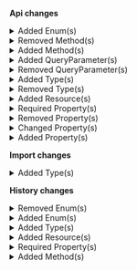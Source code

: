 **Api changes**

<details>
<summary>Added Enum(s)</summary>

- added enum `ViewMyShoppingLists` to type `Permission` (file:/home/runner/work/commercetools-api-reference/commercetools-api-reference/commercetools-api-reference/api-specs/api/types/associate-role/Permission.raml:46:4)
- added enum `ViewOthersShoppingLists` to type `Permission` (file:/home/runner/work/commercetools-api-reference/commercetools-api-reference/commercetools-api-reference/api-specs/api/types/associate-role/Permission.raml:47:4)
- added enum `UpdateMyShoppingLists` to type `Permission` (file:/home/runner/work/commercetools-api-reference/commercetools-api-reference/commercetools-api-reference/api-specs/api/types/associate-role/Permission.raml:48:4)
- added enum `UpdateOthersShoppingLists` to type `Permission` (file:/home/runner/work/commercetools-api-reference/commercetools-api-reference/commercetools-api-reference/api-specs/api/types/associate-role/Permission.raml:49:4)
- added enum `CreateMyShoppingLists` to type `Permission` (file:/home/runner/work/commercetools-api-reference/commercetools-api-reference/commercetools-api-reference/api-specs/api/types/associate-role/Permission.raml:50:4)
- added enum `CreateOthersShoppingLists` to type `Permission` (file:/home/runner/work/commercetools-api-reference/commercetools-api-reference/commercetools-api-reference/api-specs/api/types/associate-role/Permission.raml:51:4)
- added enum `DeleteMyShoppingLists` to type `Permission` (file:/home/runner/work/commercetools-api-reference/commercetools-api-reference/commercetools-api-reference/api-specs/api/types/associate-role/Permission.raml:52:4)
- added enum `DeleteOthersShoppingLists` to type `Permission` (file:/home/runner/work/commercetools-api-reference/commercetools-api-reference/commercetools-api-reference/api-specs/api/types/associate-role/Permission.raml:53:4)
- added enum `customer-group` to type `ExtensionResourceTypeId` (file:/home/runner/work/commercetools-api-reference/commercetools-api-reference/commercetools-api-reference/api-specs/api/types/extension/ExtensionResourceTypeId.raml:11:4)
- added enum `Canceled` to type `ShipmentState` (file:/home/runner/work/commercetools-api-reference/commercetools-api-reference/commercetools-api-reference/api-specs/api/types/order/ShipmentState.raml:13:4)
- added enum `product-tailoring` to type `MessageSubscriptionResourceTypeId` (file:/home/runner/work/commercetools-api-reference/commercetools-api-reference/commercetools-api-reference/api-specs/api/types/subscription/MessageSubscriptionResourceTypeId.raml:21:4)
- added enum `shopping-list` to type `MessageSubscriptionResourceTypeId` (file:/home/runner/work/commercetools-api-reference/commercetools-api-reference/commercetools-api-reference/api-specs/api/types/subscription/MessageSubscriptionResourceTypeId.raml:25:4)
- added enum `approval-rule` to type `CustomFieldReferenceValue` (file:/home/runner/work/commercetools-api-reference/commercetools-api-reference/commercetools-api-reference/api-specs/api/types/type/CustomFieldReferenceValue.raml:8:4)
- added enum `approval-rule` to type `ResourceTypeId` (file:/home/runner/work/commercetools-api-reference/commercetools-api-reference/commercetools-api-reference/api-specs/api/types/type/ResourceTypeId.raml:10:4)
- added enum `product-tailoring` to type `ResourceTypeId` (file:/home/runner/work/commercetools-api-reference/commercetools-api-reference/commercetools-api-reference/api-specs/api/types/type/ResourceTypeId.raml:31:4)
</details>


<details>
<summary>Removed Method(s)</summary>

- :warning: removed method `delete /{projectKey}/me/business-units/{ID}` (file:/home/runner/work/commercetools-api-reference/commercetools-api-reference/commercetools-api-reference-previous/api-specs/api/resources/me.raml:274:4)
- :warning: removed method `delete /{projectKey}/me/business-units/key={key}` (file:/home/runner/work/commercetools-api-reference/commercetools-api-reference/commercetools-api-reference-previous/api-specs/api/resources/me.raml:315:4)
</details>


<details>
<summary>Added Method(s)</summary>

- added method `head /{projectKey}/product-tailoring` (file:/home/runner/work/commercetools-api-reference/commercetools-api-reference/commercetools-api-reference/api-specs/api/resources/product-tailoring.raml:25:0)
- added method `get /{projectKey}/as-associate/{associateId}/in-business-unit/key={businessUnitKey}/shopping-lists` (file:/home/runner/work/commercetools-api-reference/commercetools-api-reference/commercetools-api-reference/api-specs/api/resources/as-associate.raml:402:6)
- added method `head /{projectKey}/as-associate/{associateId}/in-business-unit/key={businessUnitKey}/shopping-lists` (file:/home/runner/work/commercetools-api-reference/commercetools-api-reference/commercetools-api-reference/api-specs/api/resources/as-associate.raml:416:6)
- added method `post /{projectKey}/as-associate/{associateId}/in-business-unit/key={businessUnitKey}/shopping-lists` (file:/home/runner/work/commercetools-api-reference/commercetools-api-reference/commercetools-api-reference/api-specs/api/resources/as-associate.raml:424:6)
- added method `get /{projectKey}/as-associate/{associateId}/in-business-unit/key={businessUnitKey}/shopping-lists/key={key}` (file:/home/runner/work/commercetools-api-reference/commercetools-api-reference/commercetools-api-reference/api-specs/api/resources/as-associate.raml:451:8)
- added method `head /{projectKey}/as-associate/{associateId}/in-business-unit/key={businessUnitKey}/shopping-lists/key={key}` (file:/home/runner/work/commercetools-api-reference/commercetools-api-reference/commercetools-api-reference/api-specs/api/resources/as-associate.raml:468:8)
- added method `post /{projectKey}/as-associate/{associateId}/in-business-unit/key={businessUnitKey}/shopping-lists/key={key}` (file:/home/runner/work/commercetools-api-reference/commercetools-api-reference/commercetools-api-reference/api-specs/api/resources/as-associate.raml:474:8)
- added method `delete /{projectKey}/as-associate/{associateId}/in-business-unit/key={businessUnitKey}/shopping-lists/key={key}` (file:/home/runner/work/commercetools-api-reference/commercetools-api-reference/commercetools-api-reference/api-specs/api/resources/as-associate.raml:494:8)
- added method `get /{projectKey}/as-associate/{associateId}/in-business-unit/key={businessUnitKey}/shopping-lists/{ID}` (file:/home/runner/work/commercetools-api-reference/commercetools-api-reference/commercetools-api-reference/api-specs/api/resources/as-associate.raml:520:8)
- added method `head /{projectKey}/as-associate/{associateId}/in-business-unit/key={businessUnitKey}/shopping-lists/{ID}` (file:/home/runner/work/commercetools-api-reference/commercetools-api-reference/commercetools-api-reference/api-specs/api/resources/as-associate.raml:537:8)
- added method `post /{projectKey}/as-associate/{associateId}/in-business-unit/key={businessUnitKey}/shopping-lists/{ID}` (file:/home/runner/work/commercetools-api-reference/commercetools-api-reference/commercetools-api-reference/api-specs/api/resources/as-associate.raml:543:8)
- added method `delete /{projectKey}/as-associate/{associateId}/in-business-unit/key={businessUnitKey}/shopping-lists/{ID}` (file:/home/runner/work/commercetools-api-reference/commercetools-api-reference/commercetools-api-reference/api-specs/api/resources/as-associate.raml:563:8)
- added method `get /{projectKey}/business-units/key={key}/associates/{associateId}` (file:/home/runner/work/commercetools-api-reference/commercetools-api-reference/commercetools-api-reference/api-specs/api/resources/business-units.raml:111:2)
- added method `get /{projectKey}/business-units/{businessUnitId}/associates/{associateId}` (file:/home/runner/work/commercetools-api-reference/commercetools-api-reference/commercetools-api-reference/api-specs/api/resources/business-units.raml:131:2)
- added method `post /{projectKey}/business-units/search` (file:/home/runner/work/commercetools-api-reference/commercetools-api-reference/commercetools-api-reference/api-specs/api/resources/business-units.raml:147:2)
- added method `head /{projectKey}/business-units/search` (file:/home/runner/work/commercetools-api-reference/commercetools-api-reference/commercetools-api-reference/api-specs/api/resources/business-units.raml:160:2)
- added method `get /{projectKey}/business-units/search/indexing-status` (file:/home/runner/work/commercetools-api-reference/commercetools-api-reference/commercetools-api-reference/api-specs/api/resources/business-units.raml:173:2)
- added method `get /{projectKey}/channels/key={key}` (file:/home/runner/work/commercetools-api-reference/commercetools-api-reference/commercetools-api-reference/api-specs/api/resources/channels.raml:84:2)
- added method `head /{projectKey}/channels/key={key}` (file:/home/runner/work/commercetools-api-reference/commercetools-api-reference/commercetools-api-reference/api-specs/api/resources/channels.raml:91:2)
- added method `post /{projectKey}/channels/key={key}` (file:/home/runner/work/commercetools-api-reference/commercetools-api-reference/commercetools-api-reference/api-specs/api/resources/channels.raml:94:2)
- added method `delete /{projectKey}/channels/key={key}` (file:/home/runner/work/commercetools-api-reference/commercetools-api-reference/commercetools-api-reference/api-specs/api/resources/channels.raml:104:2)
- added method `get /{projectKey}/in-store/key={storeKey}/business-units` (file:/home/runner/work/commercetools-api-reference/commercetools-api-reference/commercetools-api-reference/api-specs/api/resources/in-store.raml:3947:2)
- added method `head /{projectKey}/in-store/key={storeKey}/business-units` (file:/home/runner/work/commercetools-api-reference/commercetools-api-reference/commercetools-api-reference/api-specs/api/resources/in-store.raml:3964:2)
- added method `post /{projectKey}/in-store/key={storeKey}/business-units` (file:/home/runner/work/commercetools-api-reference/commercetools-api-reference/commercetools-api-reference/api-specs/api/resources/in-store.raml:3980:2)
- added method `get /{projectKey}/in-store/key={storeKey}/business-units/key={key}` (file:/home/runner/work/commercetools-api-reference/commercetools-api-reference/commercetools-api-reference/api-specs/api/resources/in-store.raml:4007:4)
- added method `head /{projectKey}/in-store/key={storeKey}/business-units/key={key}` (file:/home/runner/work/commercetools-api-reference/commercetools-api-reference/commercetools-api-reference/api-specs/api/resources/in-store.raml:4024:4)
- added method `post /{projectKey}/in-store/key={storeKey}/business-units/key={key}` (file:/home/runner/work/commercetools-api-reference/commercetools-api-reference/commercetools-api-reference/api-specs/api/resources/in-store.raml:4037:4)
- added method `delete /{projectKey}/in-store/key={storeKey}/business-units/key={key}` (file:/home/runner/work/commercetools-api-reference/commercetools-api-reference/commercetools-api-reference/api-specs/api/resources/in-store.raml:4057:4)
- added method `get /{projectKey}/in-store/key={storeKey}/business-units/{ID}` (file:/home/runner/work/commercetools-api-reference/commercetools-api-reference/commercetools-api-reference/api-specs/api/resources/in-store.raml:4081:4)
- added method `head /{projectKey}/in-store/key={storeKey}/business-units/{ID}` (file:/home/runner/work/commercetools-api-reference/commercetools-api-reference/commercetools-api-reference/api-specs/api/resources/in-store.raml:4098:4)
- added method `post /{projectKey}/in-store/key={storeKey}/business-units/{ID}` (file:/home/runner/work/commercetools-api-reference/commercetools-api-reference/commercetools-api-reference/api-specs/api/resources/in-store.raml:4111:4)
- added method `delete /{projectKey}/in-store/key={storeKey}/business-units/{ID}` (file:/home/runner/work/commercetools-api-reference/commercetools-api-reference/commercetools-api-reference/api-specs/api/resources/in-store.raml:4131:4)
- added method `get /{projectKey}/in-store/key={storeKey}/business-units/key={key}/associates/{associateId}` (file:/home/runner/work/commercetools-api-reference/commercetools-api-reference/commercetools-api-reference/api-specs/api/resources/in-store.raml:4157:4)
- added method `get /{projectKey}/in-store/key={storeKey}/business-units/{businessUnitId}/associates/{associateId}` (file:/home/runner/work/commercetools-api-reference/commercetools-api-reference/commercetools-api-reference/api-specs/api/resources/in-store.raml:4177:4)
</details>


<details>
<summary>Added QueryParameter(s)</summary>

- added query parameter `priceCustomerGroupAssignments` to method `get /{projectKey}/products` (file:/home/runner/work/commercetools-api-reference/commercetools-api-reference/commercetools-api-reference/api-specs/api/traits/price-selecting.raml:16:2)
- added query parameter `priceCustomerGroupAssignments` to method `post /{projectKey}/products` (file:/home/runner/work/commercetools-api-reference/commercetools-api-reference/commercetools-api-reference/api-specs/api/traits/price-selecting.raml:16:2)
- added query parameter `priceCustomerGroupAssignments` to method `get /{projectKey}/product-projections` (file:/home/runner/work/commercetools-api-reference/commercetools-api-reference/commercetools-api-reference/api-specs/api/traits/price-selecting.raml:16:2)
- added query parameter `priceCustomerGroupAssignments` to method `get /{projectKey}/products/key={key}` (file:/home/runner/work/commercetools-api-reference/commercetools-api-reference/commercetools-api-reference/api-specs/api/traits/price-selecting.raml:16:2)
- added query parameter `priceCustomerGroupAssignments` to method `post /{projectKey}/products/key={key}` (file:/home/runner/work/commercetools-api-reference/commercetools-api-reference/commercetools-api-reference/api-specs/api/traits/price-selecting.raml:16:2)
- added query parameter `priceCustomerGroupAssignments` to method `delete /{projectKey}/products/key={key}` (file:/home/runner/work/commercetools-api-reference/commercetools-api-reference/commercetools-api-reference/api-specs/api/traits/price-selecting.raml:16:2)
- added query parameter `priceCustomerGroupAssignments` to method `get /{projectKey}/products/{ID}` (file:/home/runner/work/commercetools-api-reference/commercetools-api-reference/commercetools-api-reference/api-specs/api/traits/price-selecting.raml:16:2)
- added query parameter `priceCustomerGroupAssignments` to method `post /{projectKey}/products/{ID}` (file:/home/runner/work/commercetools-api-reference/commercetools-api-reference/commercetools-api-reference/api-specs/api/traits/price-selecting.raml:16:2)
- added query parameter `priceCustomerGroupAssignments` to method `delete /{projectKey}/products/{ID}` (file:/home/runner/work/commercetools-api-reference/commercetools-api-reference/commercetools-api-reference/api-specs/api/traits/price-selecting.raml:16:2)
- added query parameter `priceCustomerGroupAssignments` to method `get /{projectKey}/product-projections/search` (file:/home/runner/work/commercetools-api-reference/commercetools-api-reference/commercetools-api-reference/api-specs/api/traits/price-selecting.raml:16:2)
- added query parameter `priceCustomerGroupAssignments` to method `get /{projectKey}/product-projections/key={key}` (file:/home/runner/work/commercetools-api-reference/commercetools-api-reference/commercetools-api-reference/api-specs/api/traits/price-selecting.raml:16:2)
- added query parameter `priceCustomerGroupAssignments` to method `get /{projectKey}/product-projections/{ID}` (file:/home/runner/work/commercetools-api-reference/commercetools-api-reference/commercetools-api-reference/api-specs/api/traits/price-selecting.raml:16:2)
- added query parameter `where` to method `get /{projectKey}/product-selections/key={key}/products` (file:/home/runner/work/commercetools-api-reference/commercetools-api-reference/commercetools-api-reference/api-specs/api/resources/product-selections.raml:83:8)
- added query parameter `where` to method `get /{projectKey}/product-selections/{ID}/products` (file:/home/runner/work/commercetools-api-reference/commercetools-api-reference/commercetools-api-reference/api-specs/api/resources/product-selections.raml:145:8)
- added query parameter `priceCustomerGroupAssignments` to method `get /{projectKey}/in-store/key={storeKey}/product-projections/key={key}` (file:/home/runner/work/commercetools-api-reference/commercetools-api-reference/commercetools-api-reference/api-specs/api/traits/price-selecting.raml:16:2)
- added query parameter `priceCustomerGroupAssignments` to method `get /{projectKey}/in-store/key={storeKey}/product-projections/{ID}` (file:/home/runner/work/commercetools-api-reference/commercetools-api-reference/commercetools-api-reference/api-specs/api/traits/price-selecting.raml:16:2)
</details>


<details>
<summary>Removed QueryParameter(s)</summary>

- :warning: removed query parameter `withTotal` from method `get /{projectKey}/product-projections/search` (file:/home/runner/work/commercetools-api-reference/commercetools-api-reference/commercetools-api-reference-previous/api-specs/api/traits/paging.raml:16:2)
</details>


<details>
<summary>Added Type(s)</summary>

- added type `ApprovalRuleSetCustomFieldAction` (file:/home/runner/work/commercetools-api-reference/commercetools-api-reference/commercetools-api-reference/api-specs/api/types/types.raml:21:0)
- added type `ApprovalRuleSetCustomTypeAction` (file:/home/runner/work/commercetools-api-reference/commercetools-api-reference/commercetools-api-reference/api-specs/api/types/types.raml:22:0)
- added type `BusinessUnitIndexingProgress` (file:/home/runner/work/commercetools-api-reference/commercetools-api-reference/commercetools-api-reference/api-specs/api/types/types.raml:72:0)
- added type `BusinessUnitIndexingStatus` (file:/home/runner/work/commercetools-api-reference/commercetools-api-reference/commercetools-api-reference/api-specs/api/types/types.raml:73:0)
- added type `BusinessUnitPagedSearchResponse` (file:/home/runner/work/commercetools-api-reference/commercetools-api-reference/commercetools-api-reference/api-specs/api/types/types.raml:74:0)
- added type `BusinessUnitSearchIndexingStatusResponse` (file:/home/runner/work/commercetools-api-reference/commercetools-api-reference/commercetools-api-reference/api-specs/api/types/types.raml:75:0)
- added type `BusinessUnitSearchRequest` (file:/home/runner/work/commercetools-api-reference/commercetools-api-reference/commercetools-api-reference/api-specs/api/types/types.raml:76:0)
- added type `BusinessUnitSearchResult` (file:/home/runner/work/commercetools-api-reference/commercetools-api-reference/commercetools-api-reference/api-specs/api/types/types.raml:77:0)
- added type `BusinessUnitAssociateResponse` (file:/home/runner/work/commercetools-api-reference/commercetools-api-reference/commercetools-api-reference/api-specs/api/types/types.raml:87:0)
- added type `CartDiscountPatternTarget` (file:/home/runner/work/commercetools-api-reference/commercetools-api-reference/commercetools-api-reference/api-specs/api/types/types.raml:138:0)
- added type `CountOnCustomLineItemUnits` (file:/home/runner/work/commercetools-api-reference/commercetools-api-reference/commercetools-api-reference/api-specs/api/types/types.raml:156:0)
- added type `CountOnLineItemUnits` (file:/home/runner/work/commercetools-api-reference/commercetools-api-reference/commercetools-api-reference/api-specs/api/types/types.raml:157:0)
- added type `DiscountApplicationMode` (file:/home/runner/work/commercetools-api-reference/commercetools-api-reference/commercetools-api-reference/api-specs/api/types/types.raml:158:0)
- added type `PatternComponent` (file:/home/runner/work/commercetools-api-reference/commercetools-api-reference/commercetools-api-reference/api-specs/api/types/types.raml:161:0)
- added type `BestDeal` (file:/home/runner/work/commercetools-api-reference/commercetools-api-reference/commercetools-api-reference/api-specs/api/types/types.raml:183:0)
- added type `DiscountTypeCombination` (file:/home/runner/work/commercetools-api-reference/commercetools-api-reference/commercetools-api-reference/api-specs/api/types/types.raml:205:0)
- added type `Stacking` (file:/home/runner/work/commercetools-api-reference/commercetools-api-reference/commercetools-api-reference/api-specs/api/types/types.raml:236:0)
- added type `CustomerGroupAssignment` (file:/home/runner/work/commercetools-api-reference/commercetools-api-reference/commercetools-api-reference/api-specs/api/types/types.raml:440:0)
- added type `CustomerGroupAssignmentDraft` (file:/home/runner/work/commercetools-api-reference/commercetools-api-reference/commercetools-api-reference/api-specs/api/types/types.raml:441:0)
- added type `CustomerAddCustomerGroupAssignmentAction` (file:/home/runner/work/commercetools-api-reference/commercetools-api-reference/commercetools-api-reference/api-specs/api/types/types.raml:458:0)
- added type `CustomerRemoveCustomerGroupAssignmentAction` (file:/home/runner/work/commercetools-api-reference/commercetools-api-reference/commercetools-api-reference/api-specs/api/types/types.raml:465:0)
- added type `CustomerSetCustomerGroupAssignmentsAction` (file:/home/runner/work/commercetools-api-reference/commercetools-api-reference/commercetools-api-reference/api-specs/api/types/types.raml:475:0)
- added type `SearchNotReadyError` (file:/home/runner/work/commercetools-api-reference/commercetools-api-reference/commercetools-api-reference/api-specs/api/types/types.raml:589:0)
- added type `GraphQLSearchNotReadyError` (file:/home/runner/work/commercetools-api-reference/commercetools-api-reference/commercetools-api-reference/api-specs/api/types/types.raml:672:0)
- added type `Event` (file:/home/runner/work/commercetools-api-reference/commercetools-api-reference/commercetools-api-reference/api-specs/api/types/types.raml:677:0)
- added type `ImportContainerCreatedEvent` (file:/home/runner/work/commercetools-api-reference/commercetools-api-reference/commercetools-api-reference/api-specs/api/types/types.raml:678:0)
- added type `ImportContainerCreatedEventData` (file:/home/runner/work/commercetools-api-reference/commercetools-api-reference/commercetools-api-reference/api-specs/api/types/types.raml:679:0)
- added type `ImportContainerDeletedEvent` (file:/home/runner/work/commercetools-api-reference/commercetools-api-reference/commercetools-api-reference/api-specs/api/types/types.raml:680:0)
- added type `ImportContainerDeletedEventData` (file:/home/runner/work/commercetools-api-reference/commercetools-api-reference/commercetools-api-reference/api-specs/api/types/types.raml:681:0)
- added type `ImportOperationRejectedEvent` (file:/home/runner/work/commercetools-api-reference/commercetools-api-reference/commercetools-api-reference/api-specs/api/types/types.raml:682:0)
- added type `ImportOperationRejectedEventData` (file:/home/runner/work/commercetools-api-reference/commercetools-api-reference/commercetools-api-reference/api-specs/api/types/types.raml:683:0)
- added type `ImportUnresolvedEvent` (file:/home/runner/work/commercetools-api-reference/commercetools-api-reference/commercetools-api-reference/api-specs/api/types/types.raml:684:0)
- added type `ImportUnresolvedEventData` (file:/home/runner/work/commercetools-api-reference/commercetools-api-reference/commercetools-api-reference/api-specs/api/types/types.raml:685:0)
- added type `ImportValidationFailedEvent` (file:/home/runner/work/commercetools-api-reference/commercetools-api-reference/commercetools-api-reference/api-specs/api/types/types.raml:686:0)
- added type `ImportValidationFailedEventData` (file:/home/runner/work/commercetools-api-reference/commercetools-api-reference/commercetools-api-reference/api-specs/api/types/types.raml:687:0)
- added type `ImportWaitForMasterVariantEvent` (file:/home/runner/work/commercetools-api-reference/commercetools-api-reference/commercetools-api-reference/api-specs/api/types/types.raml:688:0)
- added type `ImportWaitForMasterVariantEventData` (file:/home/runner/work/commercetools-api-reference/commercetools-api-reference/commercetools-api-reference/api-specs/api/types/types.raml:689:0)
- added type `AssociateRoleNameSetMessage` (file:/home/runner/work/commercetools-api-reference/commercetools-api-reference/commercetools-api-reference/api-specs/api/types/types.raml:875:0)
- added type `CustomerGroupAssignmentAddedMessage` (file:/home/runner/work/commercetools-api-reference/commercetools-api-reference/commercetools-api-reference/api-specs/api/types/types.raml:944:0)
- added type `CustomerGroupAssignmentRemovedMessage` (file:/home/runner/work/commercetools-api-reference/commercetools-api-reference/commercetools-api-reference/api-specs/api/types/types.raml:945:0)
- added type `CustomerGroupAssignmentsSetMessage` (file:/home/runner/work/commercetools-api-reference/commercetools-api-reference/commercetools-api-reference/api-specs/api/types/types.raml:946:0)
- added type `OrderBusinessUnitSetMessage` (file:/home/runner/work/commercetools-api-reference/commercetools-api-reference/commercetools-api-reference/api-specs/api/types/types.raml:978:0)
- added type `ShoppingListLineItemAddedMessage` (file:/home/runner/work/commercetools-api-reference/commercetools-api-reference/commercetools-api-reference/api-specs/api/types/types.raml:1085:0)
- added type `ShoppingListLineItemRemovedMessage` (file:/home/runner/work/commercetools-api-reference/commercetools-api-reference/commercetools-api-reference/api-specs/api/types/types.raml:1086:0)
- added type `ShoppingListMessage` (file:/home/runner/work/commercetools-api-reference/commercetools-api-reference/commercetools-api-reference/api-specs/api/types/types.raml:1087:0)
- added type `AssociateRoleNameSetMessagePayload` (file:/home/runner/work/commercetools-api-reference/commercetools-api-reference/commercetools-api-reference/api-specs/api/types/types.raml:1134:0)
- added type `CustomerGroupAssignmentAddedMessagePayload` (file:/home/runner/work/commercetools-api-reference/commercetools-api-reference/commercetools-api-reference/api-specs/api/types/types.raml:1219:0)
- added type `CustomerGroupAssignmentRemovedMessagePayload` (file:/home/runner/work/commercetools-api-reference/commercetools-api-reference/commercetools-api-reference/api-specs/api/types/types.raml:1220:0)
- added type `CustomerGroupAssignmentsSetMessagePayload` (file:/home/runner/work/commercetools-api-reference/commercetools-api-reference/commercetools-api-reference/api-specs/api/types/types.raml:1221:0)
- added type `OrderBusinessUnitSetMessagePayload` (file:/home/runner/work/commercetools-api-reference/commercetools-api-reference/commercetools-api-reference/api-specs/api/types/types.raml:1252:0)
- added type `ShoppingListLineItemAddedMessagePayload` (file:/home/runner/work/commercetools-api-reference/commercetools-api-reference/commercetools-api-reference/api-specs/api/types/types.raml:1366:0)
- added type `ShoppingListLineItemRemovedMessagePayload` (file:/home/runner/work/commercetools-api-reference/commercetools-api-reference/commercetools-api-reference/api-specs/api/types/types.raml:1367:0)
- added type `ShoppingListMessagePayload` (file:/home/runner/work/commercetools-api-reference/commercetools-api-reference/commercetools-api-reference/api-specs/api/types/types.raml:1368:0)
- added type `StagedOrderSetBusinessUnitAction` (file:/home/runner/work/commercetools-api-reference/commercetools-api-reference/commercetools-api-reference/api-specs/api/types/types.raml:1459:0)
- added type `OrderSetBusinessUnitAction` (file:/home/runner/work/commercetools-api-reference/commercetools-api-reference/commercetools-api-reference/api-specs/api/types/types.raml:1618:0)
- added type `ProductTailoringAttribute` (file:/home/runner/work/commercetools-api-reference/commercetools-api-reference/commercetools-api-reference/api-specs/api/types/types.raml:1787:0)
- added type `ProductTailoringSetAttributeAction` (file:/home/runner/work/commercetools-api-reference/commercetools-api-reference/commercetools-api-reference/api-specs/api/types/types.raml:1818:0)
- added type `ProductTailoringSetAttributeInAllVariantsAction` (file:/home/runner/work/commercetools-api-reference/commercetools-api-reference/commercetools-api-reference/api-specs/api/types/types.raml:1820:0)
- added type `BusinessUnitSearchStatus` (file:/home/runner/work/commercetools-api-reference/commercetools-api-reference/commercetools-api-reference/api-specs/api/types/types.raml:1977:0)
- added type `ProjectChangeBusinessUnitSearchStatusAction` (file:/home/runner/work/commercetools-api-reference/commercetools-api-reference/commercetools-api-reference/api-specs/api/types/types.raml:1994:0)
- added type `SearchExactValue` (file:/home/runner/work/commercetools-api-reference/commercetools-api-reference/commercetools-api-reference/api-specs/api/types/types.raml:2070:0)
- added type `ShoppingListSetBusinessUnitAction` (file:/home/runner/work/commercetools-api-reference/commercetools-api-reference/commercetools-api-reference/api-specs/api/types/types.raml:2154:0)
- added type `EventDeliveryPayload` (file:/home/runner/work/commercetools-api-reference/commercetools-api-reference/commercetools-api-reference/api-specs/api/types/types.raml:2269:0)
- added type `EventSubscription` (file:/home/runner/work/commercetools-api-reference/commercetools-api-reference/commercetools-api-reference/api-specs/api/types/types.raml:2270:0)
- added type `EventSubscriptionResourceTypeId` (file:/home/runner/work/commercetools-api-reference/commercetools-api-reference/commercetools-api-reference/api-specs/api/types/types.raml:2271:0)
- added type `EventType` (file:/home/runner/work/commercetools-api-reference/commercetools-api-reference/commercetools-api-reference/api-specs/api/types/types.raml:2272:0)
- added type `SubscriptionSetEventsAction` (file:/home/runner/work/commercetools-api-reference/commercetools-api-reference/commercetools-api-reference/api-specs/api/types/types.raml:2293:0)
- added type `ImageProcessingOngoingWarning` (file:/home/runner/work/commercetools-api-reference/commercetools-api-reference/commercetools-api-reference/api-specs/api/types/types.raml:2357:0)
- added type `WarningObject` (file:/home/runner/work/commercetools-api-reference/commercetools-api-reference/commercetools-api-reference/api-specs/api/types/types.raml:2358:0)
</details>


<details>
<summary>Removed Type(s)</summary>

- :warning: removed type `AssociateRoleNameChangedMessage` (file:/home/runner/work/commercetools-api-reference/commercetools-api-reference/commercetools-api-reference-previous/api-specs/api/types/types.raml:838:0)
- :warning: removed type `AssociateRoleNameChangedMessagePayload` (file:/home/runner/work/commercetools-api-reference/commercetools-api-reference/commercetools-api-reference-previous/api-specs/api/types/types.raml:1090:0)
- :warning: removed type `ProductSearchFacetScope` (file:/home/runner/work/commercetools-api-reference/commercetools-api-reference/commercetools-api-reference-previous/api-specs/api/types/types.raml:1696:0)
- :warning: removed type `ProductSearchStatus` (file:/home/runner/work/commercetools-api-reference/commercetools-api-reference/commercetools-api-reference-previous/api-specs/api/types/types.raml:1929:0)
</details>


<details>
<summary>Added Resource(s)</summary>

- added resource `/{projectKey}/as-associate/{associateId}/in-business-unit/key={businessUnitKey}/shopping-lists` (file:/home/runner/work/commercetools-api-reference/commercetools-api-reference/commercetools-api-reference/api-specs/api/resources/as-associate.raml:392:4)
- added resource `/{projectKey}/as-associate/{associateId}/in-business-unit/key={businessUnitKey}/shopping-lists/key={key}` (file:/home/runner/work/commercetools-api-reference/commercetools-api-reference/commercetools-api-reference/api-specs/api/resources/as-associate.raml:444:6)
- added resource `/{projectKey}/as-associate/{associateId}/in-business-unit/key={businessUnitKey}/shopping-lists/{ID}` (file:/home/runner/work/commercetools-api-reference/commercetools-api-reference/commercetools-api-reference/api-specs/api/resources/as-associate.raml:513:6)
- added resource `/{projectKey}/business-units/key={key}/associates/{associateId}` (file:/home/runner/work/commercetools-api-reference/commercetools-api-reference/commercetools-api-reference/api-specs/api/resources/business-units.raml:102:0)
- added resource `/{projectKey}/business-units/{businessUnitId}/associates/{associateId}` (file:/home/runner/work/commercetools-api-reference/commercetools-api-reference/commercetools-api-reference/api-specs/api/resources/business-units.raml:122:0)
- added resource `/{projectKey}/business-units/search` (file:/home/runner/work/commercetools-api-reference/commercetools-api-reference/commercetools-api-reference/api-specs/api/resources/business-units.raml:142:0)
- added resource `/{projectKey}/business-units/search/indexing-status` (file:/home/runner/work/commercetools-api-reference/commercetools-api-reference/commercetools-api-reference/api-specs/api/resources/business-units.raml:170:0)
- added resource `/{projectKey}/channels/key={key}` (file:/home/runner/work/commercetools-api-reference/commercetools-api-reference/commercetools-api-reference/api-specs/api/resources/channels.raml:77:0)
- added resource `/{projectKey}/in-store/key={storeKey}/business-units` (file:/home/runner/work/commercetools-api-reference/commercetools-api-reference/commercetools-api-reference/api-specs/api/resources/in-store.raml:3935:0)
- added resource `/{projectKey}/in-store/key={storeKey}/business-units/key={key}` (file:/home/runner/work/commercetools-api-reference/commercetools-api-reference/commercetools-api-reference/api-specs/api/resources/in-store.raml:4000:2)
- added resource `/{projectKey}/in-store/key={storeKey}/business-units/{ID}` (file:/home/runner/work/commercetools-api-reference/commercetools-api-reference/commercetools-api-reference/api-specs/api/resources/in-store.raml:4074:2)
- added resource `/{projectKey}/in-store/key={storeKey}/business-units/key={key}/associates/{associateId}` (file:/home/runner/work/commercetools-api-reference/commercetools-api-reference/commercetools-api-reference/api-specs/api/resources/in-store.raml:4148:2)
- added resource `/{projectKey}/in-store/key={storeKey}/business-units/{businessUnitId}/associates/{associateId}` (file:/home/runner/work/commercetools-api-reference/commercetools-api-reference/commercetools-api-reference/api-specs/api/resources/in-store.raml:4168:2)
</details>


<details>
<summary>Required Property(s)</summary>

- changed property `images` of type `ProductTailoringSetExternalImagesAction` to be optional (file:/home/runner/work/commercetools-api-reference/commercetools-api-reference/commercetools-api-reference/api-specs/api/types/product-tailoring/updates/ProductTailoringSetExternalImagesAction.raml:18:2)
- changed property `facets` of type `ProductProjectionPagedSearchResponse` to be optional (file:/home/runner/work/commercetools-api-reference/commercetools-api-reference/commercetools-api-reference/api-specs/api/types/product/ProductProjectionPagedSearchResponse.raml:39:2)
</details>


<details>
<summary>Removed Property(s)</summary>

- :warning: removed property `projectKey` from type `DeliveryPayload` (file:/home/runner/work/commercetools-api-reference/commercetools-api-reference/commercetools-api-reference-previous/api-specs/api/types/subscription/DeliveryPayload.raml:8:2)
- :warning: removed property `resource` from type `DeliveryPayload` (file:/home/runner/work/commercetools-api-reference/commercetools-api-reference/commercetools-api-reference-previous/api-specs/api/types/subscription/DeliveryPayload.raml:17:2)
- :warning: removed property `resourceUserProvidedIdentifiers` from type `DeliveryPayload` (file:/home/runner/work/commercetools-api-reference/commercetools-api-reference/commercetools-api-reference-previous/api-specs/api/types/subscription/DeliveryPayload.raml:21:2)
</details>


<details>
<summary>Changed Property(s)</summary>

- :warning: changed property `discount` of type `DiscountedTotalPricePortion` from type `CartDiscountReference` to `Reference` (file:/home/runner/work/commercetools-api-reference/commercetools-api-reference/commercetools-api-reference/api-specs/api/types/cart/DiscountedTotalPricePortion.raml:6:2)
- :warning: changed property `line` of type `GraphQLErrorLocation` from type `integer` to `number` (file:/home/runner/work/commercetools-api-reference/commercetools-api-reference/commercetools-api-reference/api-specs/api/types/graphql/GraphQLErrorLocation.raml:6:2)
- :warning: changed property `column` of type `GraphQLErrorLocation` from type `integer` to `number` (file:/home/runner/work/commercetools-api-reference/commercetools-api-reference/commercetools-api-reference/api-specs/api/types/graphql/GraphQLErrorLocation.raml:10:2)
- :warning: changed property `totalPrice` of type `StagedOrder` from type `TypedMoney` to `CentPrecisionMoney` (file:/home/runner/work/commercetools-api-reference/commercetools-api-reference/commercetools-api-reference/api-specs/api/types/order/Order.raml:60:2)
- :warning: changed property `totalPrice` of type `Order` from type `TypedMoney` to `CentPrecisionMoney` (file:/home/runner/work/commercetools-api-reference/commercetools-api-reference/commercetools-api-reference/api-specs/api/types/order/Order.raml:60:2)
- :warning: changed property `exact` of type `SearchExactExpression` from type `SearchAnyValue` to `SearchExactValue` (file:/home/runner/work/commercetools-api-reference/commercetools-api-reference/commercetools-api-reference/api-specs/api/types/search/SearchExactExpression.raml:5:2)
</details>


<details>
<summary>Added Property(s)</summary>

- added property `custom` to type `ApprovalRule` (file:/home/runner/work/commercetools-api-reference/commercetools-api-reference/commercetools-api-reference/api-specs/api/types/approval-rule/ApprovalRule.raml:71:2)
- added property `inheritedStores` to type `BusinessUnit` (file:/home/runner/work/commercetools-api-reference/commercetools-api-reference/commercetools-api-reference/api-specs/api/types/business-unit/BusinessUnit.raml:56:2)
- added property `inheritedStores` to type `Company` (file:/home/runner/work/commercetools-api-reference/commercetools-api-reference/commercetools-api-reference/api-specs/api/types/business-unit/BusinessUnit.raml:56:2)
- added property `inheritedStores` to type `Division` (file:/home/runner/work/commercetools-api-reference/commercetools-api-reference/commercetools-api-reference/api-specs/api/types/business-unit/BusinessUnit.raml:56:2)
- added property `applicationMode` to type `CartDiscountValueAbsolute` (file:/home/runner/work/commercetools-api-reference/commercetools-api-reference/commercetools-api-reference/api-specs/api/types/cart-discount/CartDiscountValueAbsolute.raml:13:2)
- added property `applicationMode` to type `CartDiscountValueAbsoluteDraft` (file:/home/runner/work/commercetools-api-reference/commercetools-api-reference/commercetools-api-reference/api-specs/api/types/cart-discount/CartDiscountValueAbsoluteDraft.raml:14:2)
- added property `applicationMode` to type `CartDiscountValueFixed` (file:/home/runner/work/commercetools-api-reference/commercetools-api-reference/commercetools-api-reference/api-specs/api/types/cart-discount/CartDiscountValueFixed.raml:13:2)
- added property `applicationMode` to type `CartDiscountValueFixedDraft` (file:/home/runner/work/commercetools-api-reference/commercetools-api-reference/commercetools-api-reference/api-specs/api/types/cart-discount/CartDiscountValueFixedDraft.raml:16:2)
- added property `discountTypeCombination` to type `Cart` (file:/home/runner/work/commercetools-api-reference/commercetools-api-reference/commercetools-api-reference/api-specs/api/types/cart/Cart.raml:187:2)
- added property `custom` to type `CartSetCustomShippingMethodAction` (file:/home/runner/work/commercetools-api-reference/commercetools-api-reference/commercetools-api-reference/api-specs/api/types/cart/updates/CartSetCustomShippingMethodAction.raml:30:2)
- added property `customerGroupAssignments` to type `Customer` (file:/home/runner/work/commercetools-api-reference/commercetools-api-reference/commercetools-api-reference/api-specs/api/types/customer/Customer.raml:142:2)
- added property `customerGroupAssignments` to type `CustomerDraft` (file:/home/runner/work/commercetools-api-reference/commercetools-api-reference/commercetools-api-reference/api-specs/api/types/customer/CustomerDraft.raml:139:2)
- added property `staged` to type `ProductVariantDeletedMessage` (file:/home/runner/work/commercetools-api-reference/commercetools-api-reference/commercetools-api-reference/api-specs/api/types/message/ProductVariantDeletedMessage.raml:17:2)
- added property `staged` to type `ProductVariantDeletedMessagePayload` (file:/home/runner/work/commercetools-api-reference/commercetools-api-reference/commercetools-api-reference/api-specs/api/types/message/payload/ProductVariantDeletedMessagePayload.raml:17:2)
- added property `discountTypeCombination` to type `StagedOrder` (file:/home/runner/work/commercetools-api-reference/commercetools-api-reference/commercetools-api-reference/api-specs/api/types/order/Order.raml:214:2)
- added property `custom` to type `StagedOrderSetCustomShippingMethodAction` (file:/home/runner/work/commercetools-api-reference/commercetools-api-reference/commercetools-api-reference/api-specs/api/types/order-edit/updates/StagedOrderSetCustomShippingMethodAction.raml:27:2)
- added property `custom` to type `StagedOrderSetShippingAddressAndCustomShippingMethodAction` (file:/home/runner/work/commercetools-api-reference/commercetools-api-reference/commercetools-api-reference/api-specs/api/types/order-edit/updates/StagedOrderSetShippingAddressAndCustomShippingMethodAction.raml:29:2)
- added property `discountTypeCombination` to type `Order` (file:/home/runner/work/commercetools-api-reference/commercetools-api-reference/commercetools-api-reference/api-specs/api/types/order/Order.raml:214:2)
- added property `priceCustomerGroupAssignments` to type `ProductSearchProjectionParams` (file:/home/runner/work/commercetools-api-reference/commercetools-api-reference/commercetools-api-reference/api-specs/api/types/product-search/ProductSearchProjectionParams.raml:29:2)
- added property `warnings` to type `ProductTailoring` (file:/home/runner/work/commercetools-api-reference/commercetools-api-reference/commercetools-api-reference/api-specs/api/types/product-tailoring/ProductTailoring.raml:66:2)
- added property `attributes` to type `ProductVariantTailoring` (file:/home/runner/work/commercetools-api-reference/commercetools-api-reference/commercetools-api-reference/api-specs/api/types/product-tailoring/ProductVariantTailoring.raml:22:2)
- added property `attributes` to type `ProductVariantTailoringDraft` (file:/home/runner/work/commercetools-api-reference/commercetools-api-reference/commercetools-api-reference/api-specs/api/types/product-tailoring/ProductVariantTailoringDraft.raml:24:2)
- added property `attributes` to type `ProductTailoringAddVariantAction` (file:/home/runner/work/commercetools-api-reference/commercetools-api-reference/commercetools-api-reference/api-specs/api/types/product-tailoring/updates/ProductTailoringAddVariantAction.raml:27:2)
- added property `warnings` to type `Product` (file:/home/runner/work/commercetools-api-reference/commercetools-api-reference/commercetools-api-reference/api-specs/api/types/product/Product.raml:70:2)
- added property `customers` to type `SearchIndexingConfiguration` (file:/home/runner/work/commercetools-api-reference/commercetools-api-reference/commercetools-api-reference/api-specs/api/types/project/SearchIndexingConfiguration.raml:17:2)
- added property `businessUnits` to type `SearchIndexingConfiguration` (file:/home/runner/work/commercetools-api-reference/commercetools-api-reference/commercetools-api-reference/api-specs/api/types/project/SearchIndexingConfiguration.raml:20:2)
- added property `businessUnit` to type `ShoppingList` (file:/home/runner/work/commercetools-api-reference/commercetools-api-reference/commercetools-api-reference/api-specs/api/types/shopping-list/ShoppingList.raml:58:2)
- added property `businessUnit` to type `ShoppingListDraft` (file:/home/runner/work/commercetools-api-reference/commercetools-api-reference/commercetools-api-reference/api-specs/api/types/shopping-list/ShoppingListDraft.raml:52:2)
- added property `source` to type `EventBridgeDestination` (file:/home/runner/work/commercetools-api-reference/commercetools-api-reference/commercetools-api-reference/api-specs/api/types/subscription/EventBridgeDestination.raml:18:2)
- added property `events` to type `Subscription` (file:/home/runner/work/commercetools-api-reference/commercetools-api-reference/commercetools-api-reference/api-specs/api/types/subscription/Subscription.raml:54:2)
- added property `events` to type `SubscriptionDraft` (file:/home/runner/work/commercetools-api-reference/commercetools-api-reference/commercetools-api-reference/api-specs/api/types/subscription/SubscriptionDraft.raml:27:2)
</details>

**Import changes**

<details>
<summary>Added Type(s)</summary>

- added type `InvalidFieldsUpdateError` (file:/home/runner/work/commercetools-api-reference/commercetools-api-reference/commercetools-api-reference/api-specs/import/types/error.raml:135:2)
- added type `NewMasterVariantAdditionNotAllowedError` (file:/home/runner/work/commercetools-api-reference/commercetools-api-reference/commercetools-api-reference/api-specs/import/types/error.raml:226:2)
</details>

**History changes**

<details>
<summary>Removed Enum(s)</summary>

- :warning: removed enum `setAsssetKey` from type `UpdateType` (file:/home/runner/work/commercetools-api-reference/commercetools-api-reference/commercetools-api-reference-previous/api-specs/history/types/UpdateType.raml:141:4)
</details>


<details>
<summary>Added Enum(s)</summary>

- added enum `setAssetKey` to type `UpdateType` (file:/home/runner/work/commercetools-api-reference/commercetools-api-reference/commercetools-api-reference/api-specs/history/types/UpdateType.raml:141:4)
</details>


<details>
<summary>Added Type(s)</summary>

- added type `GraphQLRequest` (file:/home/runner/work/commercetools-api-reference/commercetools-api-reference/commercetools-api-reference/api-specs/history/types/types.raml:15:0)
- added type `GraphQLResponse` (file:/home/runner/work/commercetools-api-reference/commercetools-api-reference/commercetools-api-reference/api-specs/history/types/types.raml:16:0)
- added type `GraphQLError` (file:/home/runner/work/commercetools-api-reference/commercetools-api-reference/commercetools-api-reference/api-specs/history/types/types.raml:17:0)
- added type `GraphQLErrorLocation` (file:/home/runner/work/commercetools-api-reference/commercetools-api-reference/commercetools-api-reference/api-specs/history/types/types.raml:18:0)
- added type `GraphQLVariablesMap` (file:/home/runner/work/commercetools-api-reference/commercetools-api-reference/commercetools-api-reference/api-specs/history/types/types.raml:19:0)
- added type `ChangeTargetPatternChangeValue` (file:/home/runner/work/commercetools-api-reference/commercetools-api-reference/commercetools-api-reference/api-specs/history/types/types.raml:139:0)
- added type `PatternComponent` (file:/home/runner/work/commercetools-api-reference/commercetools-api-reference/commercetools-api-reference/api-specs/history/types/types.raml:261:0)
</details>


<details>
<summary>Added Resource(s)</summary>

- added resource `/{projectKey}/graphql` (file:///home/runner/work/commercetools-api-reference/commercetools-api-reference/commercetools-api-reference/api-specs/history/api.raml:156:2)
</details>


<details>
<summary>Required Property(s)</summary>

- changed property `id` of type `ModifiedBy` to be optional (file:/home/runner/work/commercetools-api-reference/commercetools-api-reference/commercetools-api-reference/api-specs/history/types/ModifiedBy.raml:12:2)
</details>


<details>
<summary>Added Method(s)</summary>

- added method `post /{projectKey}/graphql` (file:///home/runner/work/commercetools-api-reference/commercetools-api-reference/commercetools-api-reference/api-specs/history/api.raml:157:4)
</details>

